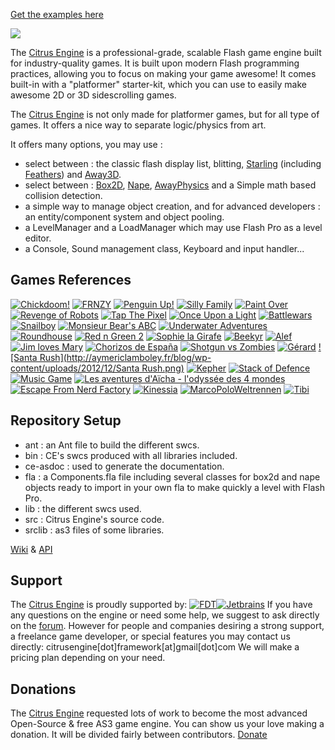 [Get the examples here](https://github.com/alamboley/Citrus-Engine-Examples)

![](http://aymericlamboley.fr/blog/wp-content/uploads/2012/11/citrus-logo-2D.png)

The [Citrus Engine](http://citrusengine.com/) is a professional-grade, scalable Flash game engine built for industry-quality games. It is built upon modern Flash programming practices, allowing you to focus on making your game awesome! It comes built-in with a "platformer" starter-kit, which you can use to easily make awesome 2D or 3D sidescrolling games.

The [Citrus Engine](http://citrusengine.com/) is not only made for platformer games, but for all type of games. It offers a nice way to separate logic/physics from art.

It offers many options, you may use :
- select between : the classic flash display list, blitting, [Starling](http://gamua.com/starling/) (including [Feathers](http://feathersui.com/)) and [Away3D](http://away3d.com/).
- select between : [Box2D](http://www.box2d.org/manual.html), [Nape](http://napephys.com/), [AwayPhysics](https://github.com/away3d/awayphysics-core-fp11) and a Simple math based collision detection.
- a simple way to manage object creation, and for advanced developers : an entity/component system and object pooling.
- a LevelManager and a LoadManager which may use Flash Pro as a level editor.
- a Console, Sound management class, Keyboard and input handler...

Games References
----------------
[![Chickdoom!](http://aymericlamboley.fr/blog/wp-content/uploads/2014/11/Chickdoom.png)](https://itunes.apple.com/us/app/chickdoom-chicken-vs-aliens/id860555162?mt=8)
[![FRNZY](http://aymericlamboley.fr/blog/wp-content/uploads/2014/11/FRNZY.png)](http://www.carefirstsocial.com/frnzy/)
[![Penguin Up!](http://aymericlamboley.fr/blog/wp-content/uploads/2014/11/Penguin-Up!.png)](https://itunes.apple.com/sg/app/penguin-up!/id900800765?mt=8)
[![Silly Family](http://aymericlamboley.fr/blog/wp-content/uploads/2014/04/silly-family.png)](http://rdrct.it/sillyfamily)
[![Paint Over](http://aymericlamboley.fr/blog/wp-content/uploads/2014/04/paintover.png)](http://www.newgrounds.com/portal/view/637713)
[![Revenge of Robots](http://aymericlamboley.fr/blog/wp-content/uploads/2014/04/revengeofrobots.png)](https://itunes.apple.com/us/app/revenge-of-robots/id855173133)
[![Tap The Pixel](http://aymericlamboley.fr/blog/wp-content/uploads/2014/03/tappixel.png)](https://itunes.apple.com/en/app/tap-the-pixel/id688562779?mt=8)
[![Once Upon a Light](http://aymericlamboley.fr/blog/wp-content/uploads/2013/12/once-upon.png)](http://www.onceuponalight.com)
[![Battlewars](http://aymericlamboley.fr/blog/wp-content/uploads/2013/11/Battlewars.png)](http://www.newgrounds.com/portal/view/627927)
[![Snailboy](http://aymericlamboley.fr/blog/wp-content/uploads/2013/09/snailboy.png)](http://www.thoopid.com/snailboy-presskit)
[![Monsieur Bear's ABC](http://aymericlamboley.fr/blog/wp-content/uploads/2013/09/abc.png)](http://rdrct.it/monsieurbearsabc)
[![Underwater Adventures](http://aymericlamboley.fr/blog/wp-content/uploads/2013/08/underwaterAdventures.png)](http://underwateradventuresgame.com/)
[![Roundhouse](http://aymericlamboley.fr/blog/wp-content/uploads/2013/06/roundhouse.png)](http://roundhousegame.com/)
[![Red n Green 2](http://aymericlamboley.fr/blog/wp-content/uploads/2013/05/red-green-2.png)](http://meowbeast.com/game/red-n-green-2/)
[![Sophie la Girafe](http://aymericlamboley.fr/blog/wp-content/uploads/2013/05/sophie-2.png)](https://itunes.apple.com/fr/app/sophie-la-girafe/id649739520?l=fr&ls=1&mt=8)
[![Beekyr](http://aymericlamboley.fr/blog/wp-content/uploads/2013/05/Beekyr.png)](https://play.google.com/store/apps/details?id=air.air.BeekyrAndroid)
[![Alef](http://aymericlamboley.fr/blog/wp-content/uploads/2013/04/Alef.png)](https://itunes.apple.com/us/app/alef/id632002337?ls=1&mt=8)
[![Jim loves Mary](http://aymericlamboley.fr/blog/wp-content/uploads/2013/04/jim-mary.png)](http://meowbeast.com/game/jim-loves-mary/)
[![Chorizos de España](http://aymericlamboley.fr/blog/wp-content/uploads/2013/03/Chorizos.png)](https://play.google.com/store/apps/details?id=air.com.ravalmatic.ChorizosDeEspana)
[![Shotgun vs Zombies](http://aymericlamboley.fr/blog/wp-content/uploads/2013/03/Shotgun-vs-Zombies.png)](http://armorgames.com/play/14737/shotgun-vs-zombies)
[![Gérard](http://aymericlamboley.fr/blog/wp-content/uploads/2013/02/gerard.png)](https://play.google.com/store/apps/details?id=air.com.studio3wg.gerard)
[![Santa Rush](http://aymericlamboley.fr/blog/wp-content/uploads/2012/12/Santa Rush.png)](https://play.google.com/store/apps/details?id=air.com.studio3wg.SantaRush)
[![Kepher](http://aymericlamboley.fr/blog/wp-content/uploads/2012/12/Kepher.png)](http://www.daarboven.net/kepher_comingsoon.html)
[![Stack of Defence](http://aymericlamboley.fr/blog/wp-content/uploads/2012/11/stackofdefence.png)](http://www.newgrounds.com/portal/view/606457)
[![Music Game](http://aymericlamboley.fr/blog/wp-content/uploads/2012/11/cynic.png)](http://cynicmusic.com/citrus/)
[![Les aventures d'Aïcha - l'odyssée des 4 mondes](http://aymericlamboley.fr/blog/wp-content/uploads/2012/11/Aicha.png)](https://www.facebook.com/aichaetvous/app_449473045088858)
[![Escape From Nerd Factory](http://aymericlamboley.fr/blog/wp-content/uploads/2012/09/escape-from-nerd-factory.jpg)](http://www.newgrounds.com/portal/view/598677)
[![Kinessia](http://aymericlamboley.fr/blog/wp-content/uploads/2012/08/Kinessia.jpg)](http://kinessia.aymericlamboley.fr/)
[![MarcoPoloWeltrennen](http://aymericlamboley.fr/blog/wp-content/uploads/2012/08/MarcoPoloWeltrennen.png)](http://www.marcopoloweltrennen.de/)
[![Tibi](http://aymericlamboley.fr/blog/wp-content/uploads/2012/09/Tibi.png)](http://hellorepublic.com/client/tibi/platform/)

Repository Setup
----------------
- ant : an Ant file to build the different swcs.
- bin : CE's swcs produced with all libraries included.
- ce-asdoc : used to generate the documentation.
- fla : a Components.fla file including several classes for box2d and nape objects ready to import in your own fla to make quickly a level with Flash Pro.
- lib : the different swcs used.
- src : Citrus Engine's source code.
- srclib : as3 files of some libraries.

[Wiki](http://wiki.starling-framework.org/citrus/start) & [API](http://citrusengine.com/api/)

Support
-------
The [Citrus Engine](http://citrusengine.com/) is proudly supported by:
[![FDT](http://aymericlamboley.fr/blog/wp-content/uploads/2013/12/fdt.png)](http://fdt.powerflasher.com/)[![Jetbrains](http://aymericlamboley.fr/blog/wp-content/uploads/2013/12/jetbrains.png)](http://www.jetbrains.com/)
If you have any questions on the engine or need some help, we suggest to ask directly on the [forum](http://forum.starling-framework.org/forum/citrus-engine). However for people and companies desiring a strong support, a freelance game developer, or special features you may contact us directly: citrusengine[dot]framework[at]gmail[dot]com
We will make a pricing plan depending on your need.

Donations
---------
The [Citrus Engine](http://citrusengine.com/) requested lots of work to become the most advanced Open-Source & free AS3 game engine. You can show us your love making a donation. It will be divided fairly between contributors.
[Donate](http://citrusengine.com/support/)
